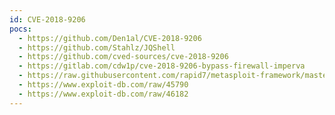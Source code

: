 ```yaml
---
id: CVE-2018-9206
pocs:
  - https://github.com/Den1al/CVE-2018-9206
  - https://github.com/Stahlz/JQShell
  - https://github.com/cved-sources/cve-2018-9206
  - https://gitlab.com/cdw1p/cve-2018-9206-bypass-firewall-imperva
  - https://raw.githubusercontent.com/rapid7/metasploit-framework/master/modules/exploits/unix/webapp/jquery_file_upload.rb
  - https://www.exploit-db.com/raw/45790
  - https://www.exploit-db.com/raw/46182
---
```

